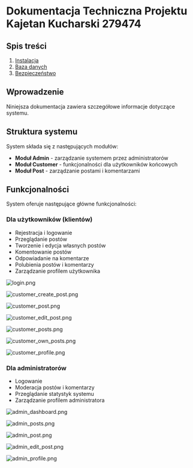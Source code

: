 # Dokumentacja Techniczna Projektu Kajetan Kucharski 279474

## Spis treści

1. [Instalacja](install.md)
2. [Baza danych](database.md)
3. [Bezpieczeństwo](security.md)

## Wprowadzenie

Niniejsza dokumentacja zawiera szczegółowe informacje dotyczące systemu.

## Struktura systemu

System składa się z następujących modułów:

- **Moduł Admin** - zarządzanie systemem przez administratorów
- **Moduł Customer** - funkcjonalności dla użytkowników końcowych
- **Moduł Post** - zarządzanie postami i komentarzami

## Funkcjonalności

System oferuje następujące główne funkcjonalności:

### Dla użytkowników (klientów)
- Rejestracja i logowanie
- Przeglądanie postów
- Tworzenie i edycja własnych postów
- Komentowanie postów
- Odpowiadanie na komentarze
- Polubienia postów i komentarzy
- Zarządzanie profilem użytkownika


![login.png](screenshots/login.png)

![customer_create_post.png](screenshots/customer_create_post.png)

![customer_post.png](screenshots/customer_post.png)

![customer_edit_post.png](screenshots/customer_edit_post.png)

![customer_posts.png](screenshots/customer_posts.png)

![customer_own_posts.png](screenshots/customer_own_posts.png)

![customer_profile.png](screenshots/customer_profile.png)

### Dla administratorów

- Logowanie
- Moderacja postów i komentarzy
- Przeglądanie statystyk systemu
- Zarządzanie profilem administratora


![admin_dashboard.png](screenshots/admin_dashboard.png)

![admin_posts.png](screenshots/admin_posts.png)

![admin_post.png](screenshots/admin_post.png)

![admin_edit_post.png](screenshots/admin_edit_post.png)

![admin_profile.png](screenshots/admin_profile.png)
